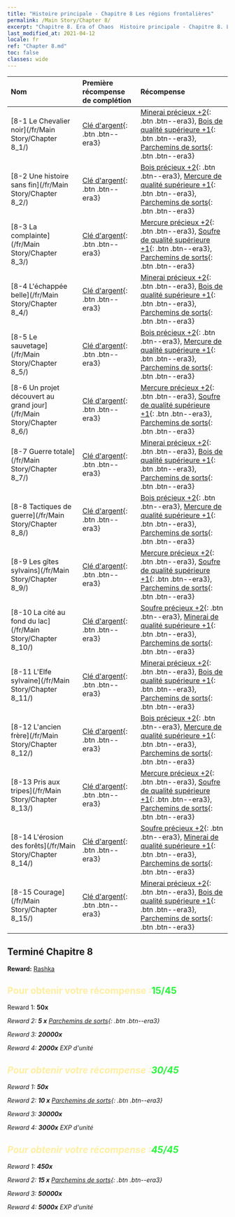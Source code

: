 ```yaml
---
title: "Histoire principale - Chapitre 8 Les régions frontalières"
permalink: /Main Story/Chapter 8/
excerpt: "Chapitre 8. Era of Chaos  Histoire principale - Chapitre 8. Les régions frontalières"
last_modified_at: 2021-04-12
locale: fr
ref: "Chapter 8.md"
toc: false
classes: wide
---
```


  | Nom |  Première récompense de complétion | Récompense |
  |:------------|:------------|:------------| 
  | [8-1 Le Chevalier noir](/fr/Main Story/Chapter 8_1/) | [Clé d'argent](/fr/Items/con_693/){: .btn .btn--era3} | [Minerai précieux +2](/fr/Items/mat_26/){: .btn .btn--era3}, [Bois de qualité supérieure +1](/fr/Items/mat_20/){: .btn .btn--era3}, [Parchemins de sorts](/fr/Items/con_694/){: .btn .btn--era3} |
  | [8-2 Une histoire sans fin](/fr/Main Story/Chapter 8_2/) | [Clé d'argent](/fr/Items/con_693/){: .btn .btn--era3} | [Bois précieux +2](/fr/Items/mat_27/){: .btn .btn--era3}, [Mercure de qualité supérieure +1](/fr/Items/mat_21/){: .btn .btn--era3}, [Parchemins de sorts](/fr/Items/con_694/){: .btn .btn--era3} |
  | [8-3 La complainte](/fr/Main Story/Chapter 8_3/) | [Clé d'argent](/fr/Items/con_693/){: .btn .btn--era3} | [Mercure précieux +2](/fr/Items/mat_28/){: .btn .btn--era3}, [Soufre de qualité supérieure +1](/fr/Items/mat_22/){: .btn .btn--era3}, [Parchemins de sorts](/fr/Items/con_694/){: .btn .btn--era3} |
  | [8-4 L'échappée belle](/fr/Main Story/Chapter 8_4/) | [Clé d'argent](/fr/Items/con_693/){: .btn .btn--era3} | [Minerai précieux +2](/fr/Items/mat_26/){: .btn .btn--era3}, [Bois de qualité supérieure +1](/fr/Items/mat_20/){: .btn .btn--era3}, [Parchemins de sorts](/fr/Items/con_694/){: .btn .btn--era3} |
  | [8-5 Le sauvetage](/fr/Main Story/Chapter 8_5/) | [Clé d'argent](/fr/Items/con_693/){: .btn .btn--era3} | [Bois précieux +2](/fr/Items/mat_27/){: .btn .btn--era3}, [Mercure de qualité supérieure +1](/fr/Items/mat_21/){: .btn .btn--era3}, [Parchemins de sorts](/fr/Items/con_694/){: .btn .btn--era3} |
  | [8-6 Un projet découvert au grand jour](/fr/Main Story/Chapter 8_6/) | [Clé d'argent](/fr/Items/con_693/){: .btn .btn--era3} | [Mercure précieux +2](/fr/Items/mat_28/){: .btn .btn--era3}, [Soufre de qualité supérieure +1](/fr/Items/mat_22/){: .btn .btn--era3}, [Parchemins de sorts](/fr/Items/con_694/){: .btn .btn--era3} |
  | [8-7 Guerre totale](/fr/Main Story/Chapter 8_7/) | [Clé d'argent](/fr/Items/con_693/){: .btn .btn--era3} | [Minerai précieux +2](/fr/Items/mat_26/){: .btn .btn--era3}, [Bois de qualité supérieure +1](/fr/Items/mat_20/){: .btn .btn--era3}, [Parchemins de sorts](/fr/Items/con_694/){: .btn .btn--era3} |
  | [8-8 Tactiques de guerre](/fr/Main Story/Chapter 8_8/) | [Clé d'argent](/fr/Items/con_693/){: .btn .btn--era3} | [Bois précieux +2](/fr/Items/mat_27/){: .btn .btn--era3}, [Mercure de qualité supérieure +1](/fr/Items/mat_21/){: .btn .btn--era3}, [Parchemins de sorts](/fr/Items/con_694/){: .btn .btn--era3} |
  | [8-9 Les gîtes sylvains](/fr/Main Story/Chapter 8_9/) | [Clé d'argent](/fr/Items/con_693/){: .btn .btn--era3} | [Mercure précieux +2](/fr/Items/mat_28/){: .btn .btn--era3}, [Soufre de qualité supérieure +1](/fr/Items/mat_22/){: .btn .btn--era3}, [Parchemins de sorts](/fr/Items/con_694/){: .btn .btn--era3} |
  | [8-10 La cité au fond du lac](/fr/Main Story/Chapter 8_10/) | [Clé d'argent](/fr/Items/con_693/){: .btn .btn--era3} | [Soufre précieux +2](/fr/Items/mat_29/){: .btn .btn--era3}, [Minerai de qualité supérieure +1](/fr/Items/mat_19/){: .btn .btn--era3}, [Parchemins de sorts](/fr/Items/con_694/){: .btn .btn--era3} |
  | [8-11 L'Elfe sylvaine](/fr/Main Story/Chapter 8_11/) | [Clé d'argent](/fr/Items/con_693/){: .btn .btn--era3} | [Minerai précieux +2](/fr/Items/mat_26/){: .btn .btn--era3}, [Bois de qualité supérieure +1](/fr/Items/mat_20/){: .btn .btn--era3}, [Parchemins de sorts](/fr/Items/con_694/){: .btn .btn--era3} |
  | [8-12 L'ancien frère](/fr/Main Story/Chapter 8_12/) | [Clé d'argent](/fr/Items/con_693/){: .btn .btn--era3} | [Bois précieux +2](/fr/Items/mat_27/){: .btn .btn--era3}, [Mercure de qualité supérieure +1](/fr/Items/mat_21/){: .btn .btn--era3}, [Parchemins de sorts](/fr/Items/con_694/){: .btn .btn--era3} |
  | [8-13 Pris aux tripes](/fr/Main Story/Chapter 8_13/) | [Clé d'argent](/fr/Items/con_693/){: .btn .btn--era3} | [Mercure précieux +2](/fr/Items/mat_28/){: .btn .btn--era3}, [Soufre de qualité supérieure +1](/fr/Items/mat_22/){: .btn .btn--era3}, [Parchemins de sorts](/fr/Items/con_694/){: .btn .btn--era3} |
  | [8-14 L'érosion des forêts](/fr/Main Story/Chapter 8_14/) | [Clé d'argent](/fr/Items/con_693/){: .btn .btn--era3} | [Soufre précieux +2](/fr/Items/mat_29/){: .btn .btn--era3}, [Minerai de qualité supérieure +1](/fr/Items/mat_19/){: .btn .btn--era3}, [Parchemins de sorts](/fr/Items/con_694/){: .btn .btn--era3} |
  | [8-15 Courage](/fr/Main Story/Chapter 8_15/) | [Clé d'argent](/fr/Items/con_693/){: .btn .btn--era3} | [Minerai précieux +2](/fr/Items/mat_26/){: .btn .btn--era3}, [Bois de qualité supérieure +1](/fr/Items/mat_20/){: .btn .btn--era3}, [Parchemins de sorts](/fr/Items/con_694/){: .btn .btn--era3} |


## Terminé Chapitre 8

 **Reward:** [Rashka](/fr/heroes/Rashka/)



## <span style="color: #ffeea0">Pour obtenir votre récompense :</span><span style="color: #27f73a">15/45</span>

 Reward 1:  **50x** <i class="fas fa-gem"/>

 Reward 2: **5 x** [Parchemins de sorts](/fr/Items/con_694/){: .btn .btn--era3}

 Reward 3:  **20000x** <i class="fas fa-coins"/>

 Reward 4:  **2000x** EXP d'unité



## <span style="color: #ffeea0">Pour obtenir votre récompense :</span><span style="color: #27f73a">30/45</span>

 Reward 1:  **50x** <i class="fas fa-gem"/>

 Reward 2: **10 x** [Parchemins de sorts](/fr/Items/con_694/){: .btn .btn--era3}

 Reward 3:  **30000x** <i class="fas fa-coins"/>

 Reward 4:  **3000x** EXP d'unité



## <span style="color: #ffeea0">Pour obtenir votre récompense :</span><span style="color: #27f73a">45/45</span>

 Reward 1:  **450x** <i class="fas fa-gem"/>

 Reward 2: **15 x** [Parchemins de sorts](/fr/Items/con_694/){: .btn .btn--era3}

 Reward 3:  **50000x** <i class="fas fa-coins"/>

 Reward 4:  **5000x** EXP d'unité

